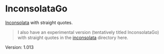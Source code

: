 # InconsolataGo

[Inconsolata]( http://levien.com/type/myfonts/inconsolata.html) with straight
quotes.

> I also have an experimental version (tentatively titled InconsolataGo) with
> straight quotes in the [inconsolata](http://levien.com/type/myfonts/inconsolata)
> directory here.

Version: 1.013
